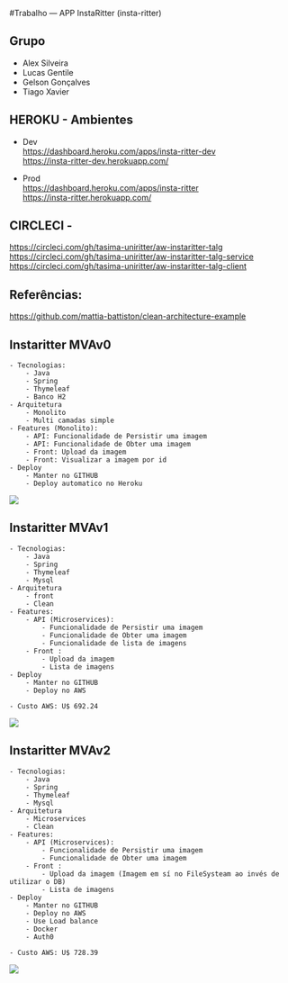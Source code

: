 

#Trabalho — APP InstaRitter (insta-ritter)   

## Grupo

* Alex Silveira  
* Lucas Gentile  
* Gelson Gonçalves  
* Tiago Xavier  

## HEROKU - Ambientes
* Dev    
https://dashboard.heroku.com/apps/insta-ritter-dev    
https://insta-ritter-dev.herokuapp.com/    

* Prod   
https://dashboard.heroku.com/apps/insta-ritter   
https://insta-ritter.herokuapp.com/    

## CIRCLECI - 
https://circleci.com/gh/tasima-uniritter/aw-instaritter-talg    
https://circleci.com/gh/tasima-uniritter/aw-instaritter-talg-service   
https://circleci.com/gh/tasima-uniritter/aw-instaritter-talg-client   

## Referências:   
https://github.com/mattia-battiston/clean-architecture-example    

## Instaritter MVAv0
	- Tecnologias:   
		- Java    
		- Spring   
		- Thymeleaf   
		- Banco H2   
	- Arquitetura   
		- Monolito   
		- Multi camadas simple
	- Features (Monolito):   
		- API: Funcionalidade de Persistir uma imagem   
		- API: Funcionalidade de Obter uma imagem   
		- Front: Upload da imagem   
		- Front: Visualizar a imagem por id   
	- Deploy   
		- Manter no GITHUB   
		- Deploy automatico no Heroku

![](https://lh3.googleusercontent.com/znBVXfPvhYyXVHWOZME9b0F2PzscsHZ_OtaAX5Qx7SoUhIwprpUeXgQRZ0M9GvAAXn09tdLPk5oT)

## Instaritter MVAv1     
	- Tecnologias:   
		- Java    
		- Spring   
		- Thymeleaf   
		- Mysql   
	- Arquitetura   
		- front   
		- Clean   
	- Features:   
		- API (Microservices):   
			- Funcionalidade de Persistir uma imagem   
			- Funcionalidade de Obter uma imagem   
			- Funcionalidade de lista de imagens   
		- Front :    
			- Upload da imagem   
			- Lista de imagens   
	- Deploy   
		- Manter no GITHUB   
		- Deploy no AWS

	- Custo AWS: U$ 692.24	

![](https://lh3.googleusercontent.com/bEHBVVsqsPx3HYhUYoFgGJE1pioI_ALGi0i6ezEJzDg9hnmmIg75pV5MBnXsUBqIvvoh-4HYNlih)
  
## Instaritter MVAv2   
	- Tecnologias:    
		- Java    
		- Spring    
		- Thymeleaf    
		- Mysql    
	- Arquitetura    
		- Microservices    
		- Clean    
	- Features:    
		- API (Microservices):     
			- Funcionalidade de Persistir uma imagem    
			- Funcionalidade de Obter uma imagem    
		- Front :      
			- Upload da imagem (Imagem em sí no FileSysteam ao invés de utilizar o DB)   
			- Lista de imagens    
	- Deploy    
		- Manter no GITHUB    
		- Deploy no AWS    
		- Use Load balance
		- Docker 
		- Auth0

	- Custo AWS: U$ 728.39    

![](https://lh3.googleusercontent.com/rGGHVpU2JWL4nmeT8XSCNFZtLKnyHXaoFoKwfJ3yiw9K1FpW2VjegF6V8mANcNCEDVhZFCgU_bH5)
